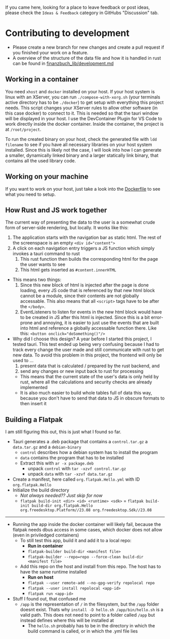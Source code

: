 If you came here, looking for a place to leave feedback or post ideas, please check the `Ideas & Feedback` category in GitHubs "Discussion" tab.

# Contributing to development
- Please create a new branch for new changes and create a pull request if you finished your work on a feature.
- A overview of the structure of the data file and how it is handled in rust can be found in [finanzbuch_lib/development.md](finanzbuch_lib/development.md)

## Working in a container
You need `xhost` and `docker` installed on your host.
If your host system is linux with an XServer, you can run `./compose-with-xorg.sh` (your terminals active directory has to be `./docker`) to get setup with everything this project needs. This script changes your XServer rules to allow other software (in this case docker) to connect to it. This is needed so that the tauri window will be displayed in your host.
I use the DevContainer Plugin for VS Code to work directly inside the docker container. Inside the container, the project is at `/root/project`.

To run the created binary on your host, check the generated file with `ldd filename` to see if you have all necessary libraries on your host system installed. Since this is likely not the case, I will look into how I can generate a smaller, dynamically linked binary and a larger statically link binary, that contains all the used library code.

## Working on your machine
If you want to work on your host, just take a look into the [Dockerfile](./Dockerfile) to see what you need to setup.

## How Rust and JS work together
The current way of presenting the data to the user is a somewhat crude form of server-side rendering, but locally. It works like this:
1. The application starts with the navigation bar as static html. The rest of the screenspace is an empty `<div id="content">`
2. A click on each navigation entry triggers a JS function which simply invokes a tauri command to rust
   1. This rust function then builds the corresponding html for the page the user wants to see
   2. This html gets inserted as `#content.innerHTML`

- This means two things:
  1. Since this new block of html is injected after the page is done loading, every JS code that is referenced by that new html block cannot be a module, since their contents are not globally accessable. This also means that all `<script>` tags have to be after the `</body>`.
  2. EventListeners to listen for events in the new html block would have to be created in JS after this html is injected. Since this is a bit error-prone and annoying, it is easier to just use the events that are built into html and reference a globally accessable function there. Like this: `<button onclick="doSomething()"/>`
- Why did I choose this design? A year before I started this project, I tested tauri. This test ended up being very confusing because I had to track every change the user made and still communicate with rust to get new data. To avoid this problem in this project, the frontend will only be used to ...
  1. present data that is calculated / prepared by the rust backend, and 
  2. send any changes or new input back to rust for processing
  - This means that the current state of the user's data is only held by rust, where all the calculations and security checks are already implemented
  - It is also much easier to build whole tables full of data this way, because you don't have to send that data to JS in obscure formats to then insert it

## Building a Flatpak 
I am still figuring this out, this is just what I found so far.
- Tauri generates a .deb package that contains a `control.tar.gz` a `data.tar.gz` and a `debian-binary`
  - `control` describes how a debian system has to install the program
  - `data` contains the program that has to be installed
  - Extract this with `ar -x package.deb`
    - unpack `control` with `tar -xzvf control.tar.gz`
    - unpack `data` with `tar -xzvf data.tar.gz`
- Create a manifest, here called `org.flatpak.Hello.yml` with ID `org.flatpak.Hello`
- Initialize the build directory
  - *Not always needed?? Just skip for now*
  - `flatpak build-init <dir> <id> <runtime> <sdk>` = `flatpak build-init build-dir org.flatpak.Hello org.freedesktop.Platform//23.08 org.freedesktop.Sdk//23.08`

---

- Running the app inside the docker container will likely fail, because the flatpak needs dbus access in some cases, which docker does not allow (even in priviledged containers)
  - To still test this app, build it and add it to a local repo:
    - **Run in container**
    - `flatpak-builder build-dir <manifest file>`
    - `flatpak-builder --repo=repo --force-clean build-dir <manifest file>`
  - Add this repo on the host and install from this repo. The host has to have the same runtime installed
    - **Run on host**
    - `flatpak --user remote-add --no-gpg-verify repolocal repo`
    - `flatpak --user install repolocal <app-id>`
    - `flatpak run <app-id>`
- Stuff I found out, that confused me
  - `/app` is the representation of `/` in the filesystem, but the `/app` folder doesnt exist. Thats why `install -D hello.sh /app/bin/hello.sh` is a valid path. This does not need to point to a folder called `/app` but instead defines where this will be installed at
    - The `hello.sh` probably has to be in the directory in which the build command is called, or in which the .yml file lies
